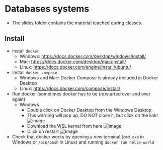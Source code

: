 # Databases systems

- The slides folder contains the material teached during classes.

## Install

- Install `docker`
    - Windows: https://docs.docker.com/desktop/windows/install/
    - Mac: https://docs.docker.com/desktop/mac/install/
    - Linux: https://docs.docker.com/engine/install/ubuntu/
- Install `docker-compose`
    - Windows and Mac: Docker Compose is already included in Docker Desktop
    - Linux: https://docs.docker.com/compose/install/
- Run docker (sometimes docker has to be (re)started over and over again)
    - Windows
        - Double click on Docker Desktop from the Windows Desktop
        - This warning will pop up, DO NOT close it, but click on the link!
        ![image](https://user-images.githubusercontent.com/41596745/203927854-f3ec2e5f-c35d-4931-bb0e-157911bfea1e.png)
        - Download the WSL kernel from here
        ![image](https://user-images.githubusercontent.com/41596745/203928010-a23705b5-7036-4afe-a046-5ade2b5efdf7.png)
        - Click on restart
        ![image](https://user-images.githubusercontent.com/41596745/203928081-e18e4a5e-f4d8-47c2-a333-04613599de8d.png)
- Check that docker works by opening a *new* terminal (`cmd.exe` in Windows or `/bin/bash` in Linux) and running `docker run hello-world`
